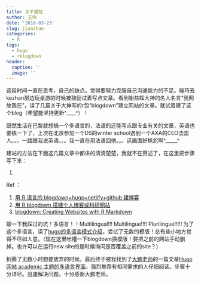 ```yaml
---
title: 关于建站
author: 王帅
date: '2018-03-23'
slug: jianzhan
categories:
  - R
tags:
  - hugo
  - rblogdown
header:
  caption: ''
  image: ''
---
```


这段时间一直在思考，自己的缺点。觉得要努力克服自己沟通能力的不足。碰巧去kezhan那边玩桌游的时候被鼓励试着写点文章。看到谢益辉大神的名人名言“我网故我在”，读了几篇关于大神写的r包“blogdown”建立网站的文章。就试着建了这个blog（希望能坚持更新^____^）！

既然生活在巴黎就想搞一个多语言的，法语的还能写点跟专业有关的文章，英语也要练一下了，上次在北京参加一个DS的winter school遇到一个AXA的CEO法国人。。。一路跟我说英语。。。我一直在用法语回他。。。这画面好尴尬啊^_____^ 

建站的方法在下面这几篇文章中都讲的清清楚楚，我就不在赘述了，在这里把步骤写下来：

1. 

Ref ：
1. [用 R 语言的 blogdown+hugo+netlify+github 建博客](https://cosx.org/2018/01/build-blog-with-blogdown-hugo-netlify-github/)
2. [用 R blogdown 搭建个人博客或科研网站](http://dapengde.com/archives/19304)
3. [blogdown: Creating Websites with R Markdown](https://bookdown.org/yihui/blogdown/)

聊一下我踩过的坑！多语言！！Multilingual!!! Multilingue!!!! Plurilingue!!!!!
为了这个多语言，读了[hugo的多语言模式介绍](https://gohugo.io/content-management/multilingual/)，尝试了无数的模版！总有些小地方觉得不尽如人意。（现在这里吐槽一下blogdown换模版！要把之前的网站手动删掉。也许可以在运行new site的是时候询问是否覆盖之前的site？）

折腾了无数小时想要放弃的时候。最后终于被我找到了[大鹏老师](http://zhao.netlify.com/zh/)的一篇文章[Hugo 网站 academic 主题的多语言界面](http://www.pzhao.org/zh/post/hugo-multilingual/)。强烈推荐有相同需求的人仔细阅读。步骤十分详尽。迅速解决问题。十分感谢大鹏老师。